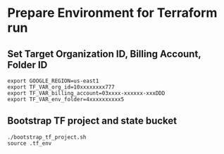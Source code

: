 # Prepare Environment for Terraform run
## Set Target Organization ID, Billing Account, Folder ID
```
export GOOGLE_REGION=us-east1
export TF_VAR_org_id=10xxxxxxxx777
export TF_VAR_billing_account=03xxxx-xxxxxx-xxxDDD
export TF_VAR_env_folder=4xxxxxxxxxx5
```
## Bootstrap TF project and state bucket
```
./bootstrap_tf_project.sh
source .tf_env
```
